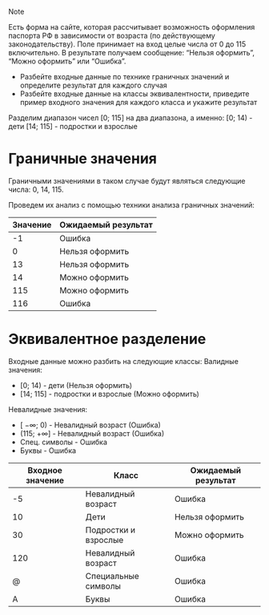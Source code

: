 
> [!NOTE]
> Есть форма на сайте, которая рассчитывает возможность оформления паспорта РФ в зависимости от возраста (по действующему законодательству). Поле принимает на вход целые числа от 0 до 115 включительно. В результате получаем сообщение: “Нельзя оформить”, “Можно оформить” или “Ошибка”.
> 
> - Разбейте входные данные по технике граничных значений и определите результат для каждого случая
> - Разбейте входные данные на классы эквивалентности, приведите пример входного значения для каждого класса и укажите результат

Разделим диапазон чисел [0; 115] на два диапазона, а именно: 
[0; 14) - дети
[14; 115] - подростки и взрослые
# Граничные значения
Граничными значениями в таком случае будут являться следующие числа: 0, 14, 115.

Проведем их анализ с помощью техники анализа граничных значений:

| Значение | Ожидаемый результат |
| -------- | ------------------- |
| -1       | Ошибка              |
| 0        | Нельзя оформить     |
| 13       | Нельзя оформить     |
| 14       | Можно оформить      |
| 115      | Можно оформить      |
| 116      | Ошибка              |

# Эквивалентное разделение

Входные данные можно разбить на следующие классы:
Валидные значения: 
- [0; 14) - дети (Нельзя оформить)
- [14; 115] - подростки и взрослые (Можно оформить)

Невалидные значения:
- [ $-\infty$; 0) - Невалидный возраст (Ошибка)
- (115; $+\infty$] - Невалидный возраст (Ошибка)
- Спец. символы - Ошибка
- Буквы - Ошибка

| Входное значение | Класс                      | Ожидаемый результат |
|------------------|----------------------------|---------------------|
| -5               | Невалидный возраст         | Ошибка              |
| 10               | Дети                       | Нельзя оформить     |
| 30               | Подростки и взрослые       | Можно оформить      |
| 120              | Невалидный возраст         | Ошибка              |
| @                | Специальные символы        | Ошибка              |
| A                | Буквы                      | Ошибка              |
